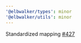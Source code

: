 ```yaml
---
'@elbwalker/types': minor
'@elbwalker/utils': minor
---
```


Standardized mapping [#427](https://github.com/elbwalker/walkerOS/issues/427)
